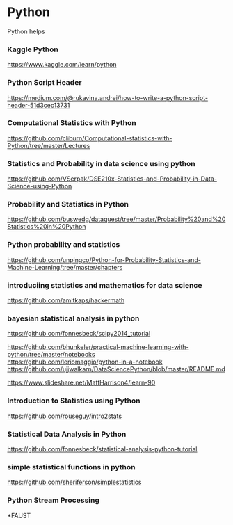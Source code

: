 # Python
Python helps

### Kaggle Python  
https://www.kaggle.com/learn/python

### Python Script Header  
https://medium.com/@rukavina.andrei/how-to-write-a-python-script-header-51d3cec13731  

### Computational Statistics with Python  
https://github.com/cliburn/Computational-statistics-with-Python/tree/master/Lectures  

### Statistics and Probability in data science using python  
https://github.com/VSerpak/DSE210x-Statistics-and-Probability-in-Data-Science-using-Python  

### Probability and Statistics in Python  
https://github.com/buswedg/dataquest/tree/master/Probability%20and%20Statistics%20in%20Python  

### Python probability and statistics  
https://github.com/unpingco/Python-for-Probability-Statistics-and-Machine-Learning/tree/master/chapters  

### introduciing statistics and mathematics for data science  
https://github.com/amitkaps/hackermath  

### bayesian statistical analysis in python  
https://github.com/fonnesbeck/scipy2014_tutorial  

https://github.com/bhunkeler/practical-machine-learning-with-python/tree/master/notebooks  
https://github.com/leriomaggio/python-in-a-notebook  
https://github.com/ujjwalkarn/DataSciencePython/blob/master/README.md  

https://www.slideshare.net/MattHarrison4/learn-90  

### Introduction to Statistics using Python  
https://github.com/rouseguy/intro2stats  

### Statistical Data Analysis in Python  
https://github.com/fonnesbeck/statistical-analysis-python-tutorial  

### simple statistical functions in python  
https://github.com/sheriferson/simplestatistics  


### Python Stream Processing  
*FAUST
